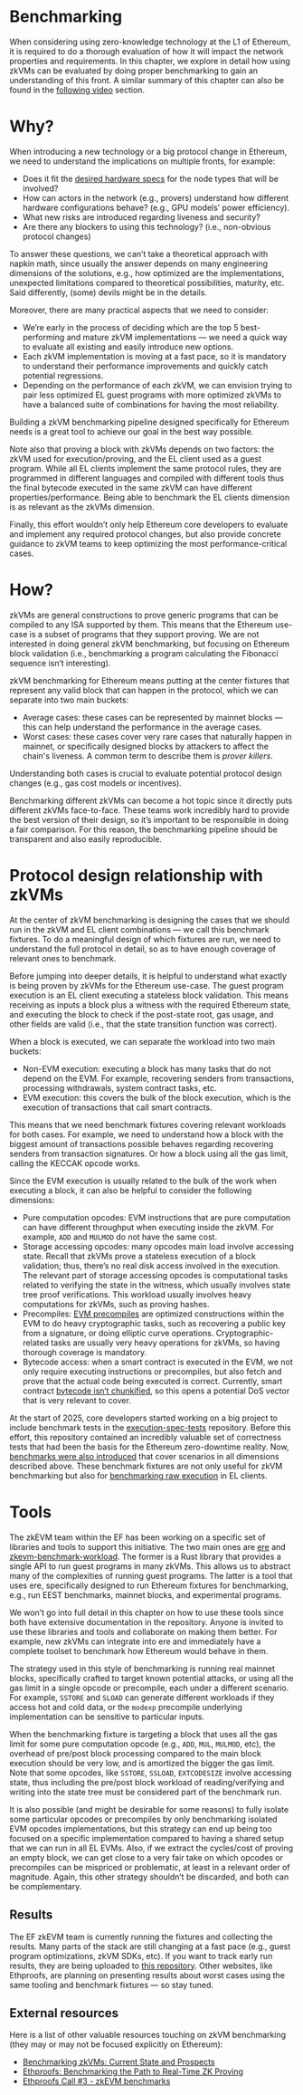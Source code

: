 # Benchmarking

When considering using zero-knowledge technology at the L1 of Ethereum, it is required to do a thorough evaluation of how it will impact the network properties and requirements. In this chapter, we explore in detail how using zkVMs can be evaluated by doing proper benchmarking to gain an understanding of this front. A similar summary of this chapter can also be found in the [following video](https://youtu.be/D2TpmD62tjQ?t=1537) section.

# Why?

When introducing a new technology or a big protocol change in Ethereum, we need to understand the implications on multiple fronts, for example:

- Does it fit the [desired hardware specs](https://blog.ethereum.org/2025/07/10/realtime-proving) for the node types that will be involved?
- How can actors in the network (e.g., provers) understand how different hardware configurations behave? (e.g., GPU models’ power efficiency).
- What new risks are introduced regarding liveness and security?
- Are there any blockers to using this technology? (i.e., non-obvious protocol changes)

To answer these questions, we can’t take a theoretical approach with napkin math, since usually the answer depends on many engineering dimensions of the solutions, e.g., how optimized are the implementations, unexpected limitations compared to theoretical possibilities, maturity, etc. Said differently, (some) devils might be in the details.

Moreover, there are many practical aspects that we need to consider:

- We’re early in the process of deciding which are the top 5 best-performing and mature zkVM implementations — we need a quick way to evaluate all existing and easily introduce new options.
- Each zkVM implementation is moving at a fast pace, so it is mandatory to understand their performance improvements and quickly catch potential regressions.
- Depending on the performance of each zkVM, we can envision trying to pair less optimized EL guest programs with more optimized zkVMs to have a balanced suite of combinations for having the most reliability.

Building a zkVM benchmarking pipeline designed specifically for Ethereum needs is a great tool to achieve our goal in the best way possible.

Note also that proving a block with zkVMs depends on two factors: the zkVM used for execution/proving, and the EL client used as a guest program. While all EL clients implement the same protocol rules, they are programmed in different languages and compiled with different tools thus the final bytecode executed in the same zkVM can have different properties/performance. Being able to benchmark the EL clients dimension is as relevant as the zkVMs dimension.

Finally, this effort wouldn’t only help Ethereum core developers to evaluate and implement any required protocol changes, but also provide concrete guidance to zkVM teams to keep optimizing the most performance-critical cases.

# How?

zkVMs are general constructions to prove generic programs that can be compiled to any ISA supported by them. This means that the Ethereum use-case is a subset of programs that they support proving. We are not interested in doing general zkVM benchmarking, but focusing on Ethereum block validation (i.e., benchmarking a program calculating the Fibonacci sequence isn’t interesting).

zkVM benchmarking for Ethereum means putting at the center fixtures that represent any valid block that can happen in the protocol, which we can separate into two main buckets:

- Average cases: these cases can be represented by mainnet blocks — this can help understand the performance in the average cases.
- Worst cases: these cases cover very rare cases that naturally happen in mainnet, or specifically designed blocks by attackers to affect the chain's liveness. A common term to describe them is *prover killers*.

Understanding both cases is crucial to evaluate potential protocol design changes (e.g., gas cost models or incentives).

Benchmarking different zkVMs can become a hot topic since it directly puts different zkVMs face-to-face. These teams work incredibly hard to provide the best version of their design, so it’s important to be responsible in doing a fair comparison. For this reason, the benchmarking pipeline should be transparent and also easily reproducible.

# Protocol design relationship with zkVMs

At the center of zkVM benchmarking is designing the cases that we should run in the zkVM and EL client combinations — we call this benchmark fixtures. To do a meaningful design of which fixtures are run, we need to understand the full protocol in detail, so as to have enough coverage of relevant ones to benchmark.

Before jumping into deeper details, it is helpful to understand what exactly is being proven by zkVMs for the Ethereum use-case. The guest program execution is an EL client executing a stateless block validation. This means receiving as inputs a block plus a witness with the required Ethereum state, and executing the block to check if the post-state root, gas usage, and other fields are valid (i.e., that the state transition function was correct).

When a block is executed, we can separate the workload into two main buckets:

- Non-EVM execution: executing a block has many tasks that do not depend on the EVM. For example, recovering senders from transactions, processing withdrawals, system contract tasks, etc.
- EVM execution: this covers the bulk of the block execution, which is the execution of transactions that call smart contracts.

This means that we need benchmark fixtures covering relevant workloads for both cases. For example, we need to understand how a block with the biggest amount of transactions possible behaves regarding recovering senders from transaction signatures. Or how a block using all the gas limit, calling the KECCAK opcode works.

Since the EVM execution is usually related to the bulk of the work when executing a block, it can also be helpful to consider the following dimensions:

- Pure computation opcodes: EVM instructions that are pure computation can have different throughput when executing inside the zkVM. For example, `ADD` and `MULMOD` do not have the same cost.
- Storage accessing opcodes: many opcodes main load involve accessing state. Recall that zkVMs prove a stateless execution of a block validation; thus, there’s no real disk access involved in the execution. The relevant part of storage accessing opcodes is computational tasks related to verifying the state in the witness, which usually involves state tree proof verifications. This workload usually involves heavy computations for zkVMs, such as proving hashes.
- Precompiles: [EVM precompiles](https://www.evm.codes/precompiled) are optimized constructions within the EVM to do heavy cryptographic tasks, such as recovering a public key from a signature, or doing elliptic curve operations. Cryptographic-related tasks are usually very heavy operations for zkVMs, so having thorough coverage is mandatory.
- Bytecode access: when a smart contract is executed in the EVM, we not only require executing instructions or precompiles, but also fetch and prove that the actual code being executed is correct. Currently, smart contract [bytecode isn’t chunkified](https://ethresear.ch/t/merkelizing-bytecode-options-tradeoffs/22255), so this opens a potential DoS vector that is very relevant to cover.

At the start of 2025, core developers started working on a big project to include benchmark tests in the [execution-spec-tests](https://github.com/ethereum/execution-spec-tests) repository. Before this effort, this repository contained an incredibly valuable set of correctness tests that had been the basis for the Ethereum zero-downtime reality. Now, [benchmarks were also introduced](https://github.com/ethereum/execution-spec-tests/tree/main/tests/benchmark) that cover scenarios in all dimensions described above. These benchmark fixtures are not only useful for zkVM benchmarking but also for [benchmarking raw execution](https://x.com/ChodoKamil/status/1915408546017018156) in EL clients.

# Tools

The zkEVM team within the EF has been working on a specific set of libraries and tools to support this initiative. The two main ones are [ere](https://github.com/eth-act/ere) and [zkevm-benchmark-workload](https://github.com/eth-act/zkevm-benchmark-workload). The former is a Rust library that provides a single API to run guest programs in many zkVMs. This allows us to abstract many of the complexities of running guest programs. The latter is a tool that uses ere, specifically designed to run Ethereum fixtures for benchmarking, e.g., run EEST benchmarks, mainnet blocks, and experimental programs.

We won’t go into full detail in this chapter on how to use these tools since both have extensive documentation in the repository. Anyone is invited to use these libraries and tools and collaborate on making them better. For example, new zkVMs can integrate into ere and immediately have a complete toolset to benchmark how Ethereum would behave in them.

The strategy used in this style of benchmarking is running real mainnet blocks, specifically crafted to target known potential attacks, or using all the gas limit in a single opcode or precompile, each under a different scenario. For example, `SSTORE` and `SLOAD` can generate different workloads if they access hot and cold data, or the `modexp` precompile underlying implementation can be sensitive to particular inputs.

When the benchmarking fixture is targeting a block that uses all the gas limit for some pure computation opcode (e.g., `ADD`, `MUL`, `MULMOD`, etc), the overhead of pre/post block processing compared to the main block execution should be very low, and is amortized the bigger the gas limit. Note that some opcodes, like `SSTORE`, `SSLOAD`, `EXTCODESIZE` involve accessing state, thus including the pre/post block workload of reading/verifying and writing into the state tree must be considered part of the benchmark run.

It is also possible (and might be desirable for some reasons) to fully isolate some particular opcodes or precompiles by only benchmarking isolated EVM opcodes implementations, but this strategy can end up being too focused on a specific implementation compared to having a shared setup that we can run in all EL EVMs. Also, if we extract the cycles/cost of proving an empty block, we can get close to a very fair take on which opcodes or precompiles can be mispriced or problematic, at least in a relevant order of magnitude. Again, this other strategy shouldn’t be discarded, and both can be complementary.

## Results

The EF zkEVM team is currently running the fixtures and collecting the results. Many parts of the stack are still changing at a fast pace (e.g., guest program optimizations, zkVM SDKs, etc). If you want to track early run results, they are being uploaded to [this repository](https://github.com/eth-act/zkevm-benchmark-runs). Other websites, like Ethproofs, are planning on presenting results about worst cases using the same tooling and benchmark fixtures — so stay tuned.

## External resources

Here is a list of other valuable resources touching on zkVM benchmarking (they may or may not be focused explicitly on Ethereum):

- [Benchmarking zkVMs: Current State and Prospects](https://fenbushicapital.medium.com/benchmarking-zkvms-current-state-and-prospects-ba859b44f560)
- [Ethproofs: Benchmarking the Path to Real-Time ZK Proving](https://www.youtube.com/watch?v=Wf2Xgi6d-I0)
- [Ethproofs Call #3 - zkEVM benchmarks](https://youtu.be/D2TpmD62tjQ?t=1537)
